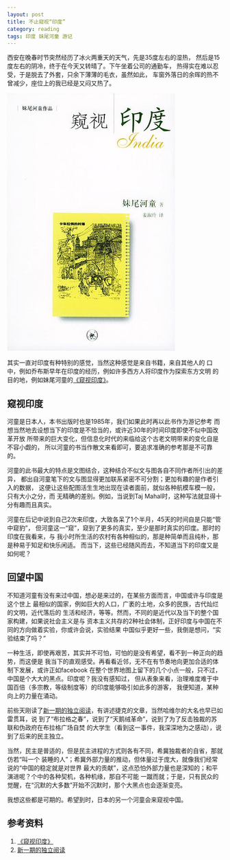 ```yaml
---
layout: post
title: 不止窥视“印度”
category: reading
tags: 印度 妹尾河童 游记
---
```


西安在晚春时节突然经历了冰火两重天的天气，先是35度左右的湿热，
然后是15度左右的阴冷，终于在今天又转晴了。下午坐着公司的通勤车，
热得实在难以忍受，于是脱去了外套，只余下薄薄的毛衣，虽然如此，
车窗外落日的余晖的热不曾减少，座位上的我已经是又闷又热了。

![yindu](/assets/images/kuishiyindu.jpg)

其实一直对印度有种特别的感觉，当然这种感觉是来自书籍，来自其他人的
口中，例如乔布斯早年在印度的经历，例如许多西方人将印度作为探索东方文明
的目的地，例如妹尾河童的[《窥视印度》][《窥视印度》]。

## 窥视印度

河童是日本人，本书出版时也是1985年，我们如果此时再以此书作为游记参考
而想当然地去设想当下的印度是不恰当的，或许近30年的时间印度即使不似中国改革开放
所带来的巨大变化，但信息化时代的来临给这个古老文明带来的变化自是不容小觑的，
所以河童的书当作散文来看即可，要追求准确的参考那是不可靠的。

河童的此书最大的特点是文图结合，这种结合不似文与图各自不同作者所引出的差异，
都出自河童笔下的文与图显得更加联系紧密不可分割；更加有趣的是作者引入的数据，
这便让这些配图活生生地出现在读者面前，就似各种航模车模一般，只有大小之分，而
无精确的差别。例如，当说到Taj Mahal时，这种写法就显得十分有趣而且真实。

河童在后记中说到自己2次来印度，大致各呆了1个半月，45天的时间自是只能“管中窥豹”，
但河童这一“窥”，窥到了更多的真实，至少是那时真实的印度。那时的印度在我看来，与
我小时所生活的农村有各种相似的，那是种简单而且纯朴，那是种易于知足和快乐闲适。
而当下，这些已经随风而去，不知道当下的印度又是如何呢？

## 回望中国

不知道河童有没有来过中国，想必是来过的，在某些方面而言，中国或许与印度是这个世上
最相似的国家，例如巨大的人口，广袤的土地，众多的民族，古代灿烂的文明，近代落后的
生活和经济，等等。然而，不同的是近代以及当下的整个国家构建，如果说社会主义是与
资本主义共存的2种社会体制，正好印度与中国在不同的方向做着实验，你或许会说，实验结果
中国似乎更好一些，我倒是想问，“实验结束了吗？”

一种生活，即使再艰苦，其实并不可怕，可怕的是没有希望，看不到一种正向的趋势，而这便是
我当下的直观感受。再看看近邻，无不在有节奏地向更加合适的体制下发展，或许正如facebook
在整个世界地图上留下的几个小点一般，只不过，中国是个大大的黑点。印度呢？我没有感知过，
但从表象来看，治理难度难于中国百倍（多宗教，等级制度等）的印度能够吸引如此多的游客，
我便知道，某种向上的力量在涌动。

前些天刚读了[新一期的独立阅读][新一期的独立阅读]，有讲述捷克的文章，当然哈维尔的大名也早已如雷贯耳，说
到了“布拉格之春”，说到了“天鹅绒革命”，说到了为了反击独裁的苏联和伪政府在布拉格广场自焚
的大学生（看到这一事件，我深深地为之感动），说到了后来的民主独立。

当然，民主是普适的，但是民主进程的方式则各有不同，希冀独裁者的自省，那就仿若“叫一个
装睡的人”；希冀外部力量的推动，但体量过于庞大，就像我们经常说的“中国的稳定就是对世界
最大的贡献”，这点恐怕外部力量也是深知的；和平演进呢？个中的各种契机，各种机缘，那自不可能
一蹴而就；于是，只有民众的觉醒，在“沉默的大多数”开始不沉默时，那个大黑点也会逐渐变亮。

我想这些都是可期的。希望到时，日本的另一个河童会来窥视中国。


## 参考资料
1. [《窥视印度》][《窥视印度》]
2. [新一期的独立阅读][新一期的独立阅读]


[《窥视印度》]: http://book.douban.com/subject/1032645/
[新一期的独立阅读]: http://read.douban.com/ebook/790714/

